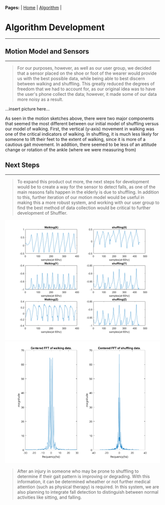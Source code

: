 **Pages:** | [Home](https://rickyroze.github.io/QEA2_Project1/ "home") | [Algorithm](https://rickyroze.github.io/QEA2_Project1/Algorithm "algorithm") |
# **Algorithm Development**
---


## Motion Model and Sensors
---
> For our purposes, however, as well as our user group, we decided that a sensor placed on the shoe or foot of the wearer would provide us with the best possible data, while being able to best discern between walking and shuffling. This greatly reduced the degrees of freedom that we had to account for, as our original idea was to have the user's phone collect the data; however, it made some of our data more noisy as a result. 

...insert picture here...

As seen in the motion sketches above, there were two major components that seemed the most different between our initial model of shuffling versus our model of walking. First, the vertical (y-axis) movement in walking was one of the critical indicators of walking. In shuffling, it is much less likely for someone to lift their feet to the extent of walking, since it is more of a cautious gait movement. In addition, there seemed to be less of an attitude change or rotation of the ankle (where we were measuring from) 

## Next Steps
---
> To expand this product out more, the next steps for development would be to create a way for the sensor to detect falls, as one of the main reasons falls happen in the elderly is due to shuffling. In addition to this, further iteration of our motion model would be useful in making this a more robust system, and working with our user group to find the best method of data collection would be critical to further development of Shuffler.

![](./TimeDomainPlots.png)
![](./FrequencyDomainPlots.png)

> After an injury in someone who may be prone to shuffling to determine if their gait pattern is improving or degrading.  With this information, it can be determined wheather or not further medical attention (such as physical therapy) is required.  In this system, we are also planning to integrate fall detection to distinguish between normal activities like sitting, and falling.
